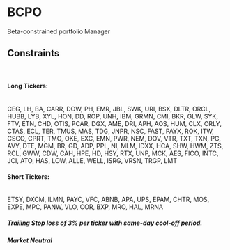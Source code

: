 # BCPO
Beta-constrained portfolio Manager

<H2>Constraints</H2>
<br>
<P>
  
<h4>Long Tickers:</h4>
<br>
CEG, LH, BA, CARR, DOW, PH, EMR, JBL, SWK, URI, BSX, DLTR, ORCL, HUBB, LYB, XYL, HON, DD, ROP, UNH, IBM, GRMN, CMI, BKR, GLW, SYK, FTV, ETN, CHD, OTIS, PCAR, DGX, AME, DRI, APH, AOS, HUM, CLX, ORLY, CTAS, ECL, TER, TMUS, MAS, TDG, JNPR, NSC, FAST, PAYX, ROK, ITW, CSCO, CPRT, TMO, OKE, EXC, EMN, PWR, NEM, DOV, VTR, TXT, TXN, PG, AVY, DTE, MGM, BR, GD, ADP, PPL, NI, MLM, IDXX, HCA, SHW, HWM, ZTS, RCL, GWW, CDW, CAH, HPE, HD, HSY, RTX, UNP, MCK, AES, FICO, INTC, JCI, ATO, HAS, LOW, ALLE, WELL, ISRG, VRSN, TRGP, LMT
<br>
<h4>Short Tickers:</h4>
<br>
ETSY, DXCM, ILMN, PAYC, VFC, ABNB, APA, UPS, EPAM, CHTR, MOS, EXPE, MPC, PANW, VLO, COR, BXP, MRO, HAL, MRNA
<br>
<h5>Trailing Stop loss of 3% per ticker with same-day cool-off period.</h5>
<h5>Market Neutral</h5>
</P>
